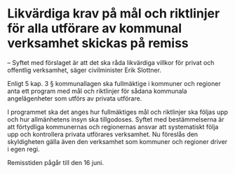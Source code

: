 # Likvärdiga krav på mål och riktlinjer för alla utförare av kommunal verksamhet skickas på remiss

– Syftet med förslaget är att det ska råda likvärdiga villkor för privat och offentlig verksamhet, säger civilminister Erik Slottner.

Enligt 5 kap. 3 § kommunallagen ska fullmäktige i kommuner och regioner anta ett program med mål och riktlinjer för sådana kommunala angelägenheter som utförs av privata utförare.

I programmet ska det anges hur fullmäktiges mål och riktlinjer ska följas upp och hur allmänhetens insyn ska tillgodoses. Syftet med bestämmelserna är att förtydliga kommunernas och regionernas ansvar att systematiskt följa upp och kontrollera privata utförares verksamhet. Nu föreslås den skyldigheten gälla även den verksamhet som kommuner och regioner driver i egen regi.

Remisstiden pågår till den 16 juni.
